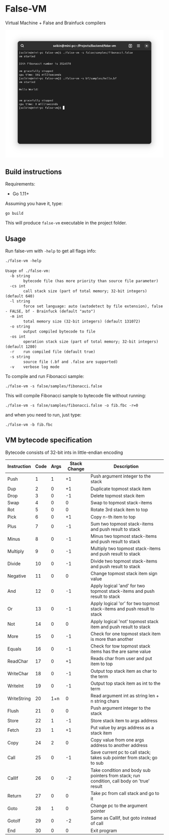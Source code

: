 # False-VM
Virtual Machine + False and Brainfuck compilers

![media/term.png](media/term.png)

Build instructions
------------------

Requirements:

* Go 1.11+

Assuming you have it, type:

```
go build
```

This will produce `false-vm` executable in the project folder.

Usage
------------------

Run false-vm with `-help` to get all flags info:

```
./false-vm -help

Usage of ./false-vm:
  -b string
    	bytecode file (has more priority than source file parameter)
  -cs int
    	call stack size (part of total memory; 32-bit integers) (default 640)
  -l string
    	force set language: auto (autodetect by file extension), false - FALSE, bf - Brainfuck (default "auto")
  -m int
    	total memory size (32-bit integers) (default 131072)
  -o string
    	output compiled bytecode to file
  -os int
    	operation stack size (part of total memory; 32-bit integers) (default 1280)
  -r	run compiled file (default true)
  -s string
    	source file (.bf and .false are supported)
  -v	verbose log mode
```

To compile and run Fibonacci sample:

```
./false-vm -s false/samples/fibonacci.false
```

This will compile Fibonacci sample to bytecode file without running:

```
./false-vm -s false/samples/fibonacci.false -o fib.fbc -r=0
```

and when you need to run, just type:

```
./false-vm -b fib.fbc
```

VM bytecode specification
------------------

Bytecode consists of 32-bit ints in little-endian encoding

| Instruction | Code | Args | Stack Change | Description                                                                                |
|-------------|------|------|--------------|--------------------------------------------------------------------------------------------|
| Push        | 1    | 1    | +1           | Push argument integer to the stack                                                         |
| Dup         | 2    | 0    | +1           | Duplicate topmost stack item                                                               |
| Drop        | 3    | 0    | -1           | Delete topmost stack item                                                                  |
| Swap        | 4    | 0    | 0            | Swap to topmost stack-items                                                                |
| Rot         | 5    | 0    | 0            | Rotate 3rd stack item to top                                                               |
| Pick        | 6    | 0    | +1           | Copy n-th item to top                                                                      |
| Plus        | 7    | 0    | -1           | Sum two topmost stack-items and push result to stack                                       |
| Minus       | 8    | 0    | -1           | Minus two topmost stack-items and push result to stack                                     |
| Multiply    | 9    | 0    | -1           | Multiply two topmost stack-items and push result to stack                                  |
| Divide      | 10   | 0    | -1           | Divide two topmost stack-items and push result to stack                                    |
| Negative    | 11   | 0    | 0            | Change topmost stack item sign value                                                       |
| And         | 12   | 0    | -1           | Apply logical 'and' for two topmost stack-items and push result to stack                   |
| Or          | 13   | 0    | -1           | Apply logical 'or' for two topmost stack-items and push result to stack                    |
| Not         | 14   | 0    | 0            | Apply logical 'not' topmost stack item and push result to stack                            |
| More        | 15   | 0    | -1           | Check for one topmost stack item is more than another                                      |
| Equals      | 16   | 0    | -1           | Check for tow topmost stack items has the are same value                                   |
| ReadChar    | 17   | 0    | +1           | Reads char from user and put item to top                                                   |
| WriteChar   | 18   | 0    | -1           | Output top stack item as char to the term                                                  |
| WriteInt    | 19   | 0    | -1           | Output top stack item as int to the term                                                   |
| WriteString | 20   | 1+n  | 0            | Read argument int as string len + n string chars                                           |
| Flush       | 21   | 0    | 0            | Push argument integer to the stack                                                         |
| Store       | 22   | 1    | -1           | Store stack item to args address                                                           |
| Fetch       | 23   | 1    | +1           | Put value by args address as a stack item                                                  |
| Copy        | 24   | 2    | 0            | Copy value from one args address to another address                                        |
| Call        | 25   | 0    | -1           | Save current pc to call stack; takes sub pointer from stack; go to sub                     |
| CallIf      | 26   | 0    | -2           | Take condition and body sub pointers from stack; run condition, call body on 'true' result |
| Return      | 27   | 0    | 0            | Take pc from call stack and go to it                                                       |
| Goto        | 28   | 1    | 0            | Change pc to the argument pointer                                                          |
| GotoIf      | 29   | 0    | -2           | Same as CallIf, but goto instead of call                                                   |
| End         | 30   | 0    | 0            | Exit program                                                                               |

